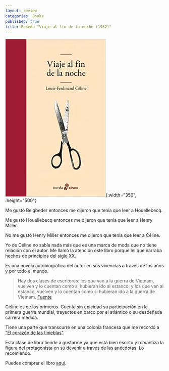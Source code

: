```yaml
---
layout: review
categories: Books
published: true
title: Reseña "Viaje al fin de la noche (1932)"
---
```

![](/assets/viajealfindelanocheedhasaliteraria.jpg){:width="350", :height="500"}

Me gustó Beigbeder entonces me dijeron que tenía que leer a Houellebecq.

Me gustó Houellebecq entonces me dijeron que tenía que leer a Henry Miller.

No me gustó Henry Miller entonces me dijeron que tenía que leer a Céline.

Yo de Céline no sabía nada más que es una marca de moda que no tiene relación con el autor. Me llamó la atención este libro porque leí que narraba hechos de principios del siglo XX.

Es una novela autobiográfica del autor en sus vivencias a través de los años y por todo el mundo.

> Hay dos clases de escritores: los que van a la guerra de Vietnam, vuelven y lo cuentan como si hubieran ido al estanco; y los que van al estanco, vuelven y lo cuentan como si hubieran ido a la guerra de Vietnam. [Fuente](https://circulodetiza.es/milenio-javier-aznar/)

Céline es de los primeros. Cuenta sin epicidad su participación en la primera guerra mundial, trayectos en barco por el atlántico o su desdeñada carrera médica.

Tiene una parte que transcurre en una colonia francesa que me recordó a ["El corazón de las tinieblas"](/books/2019/09/29/elcorazndelastinieblascontemporanea.html).

Esta clase de libro tiende a gustarme ya que está bien escrito y romantiza la figura del protagonista en su devenir a través de las anécdotas. Lo recomiendo.

Puedes comprar el libro [aquí](https://amazon.es/dp/8435008932).
